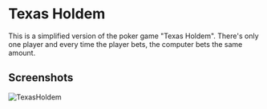 # Texas Holdem

This is a simplified version of the poker game "Texas Holdem". There's only one player and every time the player bets, the computer bets the same amount.


## Screenshots
  
![TexasHoldem](https://user-images.githubusercontent.com/85205294/125889559-05c78b9c-cb08-42c6-9176-af22d3b7404f.PNG)
